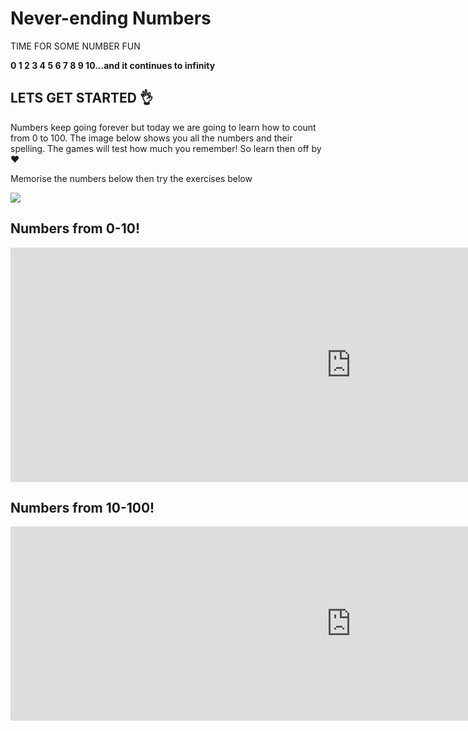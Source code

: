 <h1>Never-ending Numbers</h1>

<p> TIME FOR SOME NUMBER FUN </p>
<strong> 0 1 2 3 4 5 6 7 8 9 10...and it continues to infinity </strong>

<h2> LETS GET STARTED 👌</h2>

<p> Numbers keep going forever but today we are going to learn how to count from 0 to 100. The image below shows you all the numbers and their spelling. The games will test how much you remember! So learn then off by ♥ </p> 
<p> Memorise the numbers below then try the exercises below </p>

 <img src="https://i.pinimg.com/474x/66/f2/45/66f2456592adf8e3e8a8aa8bf31b91be--french-tips-french-lessons.jpg">


<h2> Numbers from 0-10!</h2> 

<iframe src="https://h5p.org/h5p/embed/689356" width="1090" height="375" frameborder="0" allowfullscreen="allowfullscreen"></iframe><script src="https://h5p.org/sites/all/modules/h5p/library/js/h5p-resizer.js" charset="UTF-8"></script>


<h2> Numbers from 10-100! </h2>

<iframe src="https://h5p.org/h5p/embed/689375" width="1090" height="311" frameborder="0" allowfullscreen="allowfullscreen"></iframe><script src="https://h5p.org/sites/all/modules/h5p/library/js/h5p-resizer.js" charset="UTF-8"></script>
